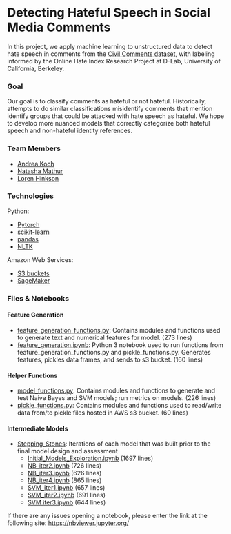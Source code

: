 # Detecting Hateful Speech in Social Media Comments

In this project, we apply machine learning to unstructured data to detect hate speech in comments from the [Civil Comments dataset](https://www.kaggle.com/c/jigsaw-unintended-bias-in-toxicity-classification), with labeling informed by the Online Hate Index Research Project at D-Lab, University of California, Berkeley.

### Goal
Our goal is to classify comments as hateful or not hateful. Historically, attempts to do similar classifications misidentify comments that mention identify groups that could be attacked with hate speech as hateful. We hope to develop more nuanced models that correctly categorize both hateful speech and non-hateful identity references.

### Team Members
- [Andrea Koch](https://github.com/kochandrea)
- [Natasha Mathur](https://github.com/lorenh516)
- [Loren Hinkson](https://github.com/natashamathur)

### Technologies
Python:
  - [Pytorch](https://pytorch.org/)
  - [scikit-learn](https://scikit-learn.org/stable/)
  - [pandas](https://pandas.pydata.org/)
  - [NLTK](https://www.nltk.org/)
  
Amazon Web Services:
  - [S3 buckets](https://aws.amazon.com/s3/)
  - [SageMaker](https://aws.amazon.com/sagemaker/)

### Files & Notebooks
#### Feature Generation
- [feature_generation_functions.py](https://github.com/natashamathur/no_hate_all_love/blob/master/feature_generation_functions.py):  Contains modules and functions used to generate text and numerical features for model. (273 lines)
- [feature_generation.ipynb](https://github.com/natashamathur/no_hate_all_love/blob/master/feature_generation.ipynb):  Python 3 notebook used to run functions from feature_generation_functions.py and pickle_functions.py.  Generates features, pickles data frames, and sends to s3 bucket. (160 lines)
#### Helper Functions
- [model_functions.py](https://github.com/natashamathur/no_hate_all_love/blob/master/model_functions.py): Contains modules and functions to generate and test Naive Bayes and SVM models; run metrics on models. (226 lines)
- [pickle_functions.py](https://github.com/natashamathur/no_hate_all_love/blob/master/pickle_functions.py):  Contains modules and functions used to read/write data from/to pickle files hosted in AWS s3 bucket. (60 lines)
#### Intermediate Models
- [Stepping_Stones](https://github.com/natashamathur/no_hate_all_love/tree/master/stepping_stones): Iterations of each model that was built prior to the final model design and assessment
  - [Initial_Models_Exploration.ipynb](https://github.com/natashamathur/no_hate_all_love/blob/master/stepping_stones/Initial_Models_Exploration.ipynb) (1697 lines)
  - [NB_iter2.ipynb](https://github.com/natashamathur/no_hate_all_love/blob/master/stepping_stones/NB_iter2.ipynb) (726 lines)
  - [NB_iter3.ipynb](https://github.com/natashamathur/no_hate_all_love/blob/master/stepping_stones/NB_iter3.ipynb) (626 lines)
  - [NB_iter4.ipynb](https://github.com/natashamathur/no_hate_all_love/blob/master/stepping_stones/NB_iter4.ipynb) (865 lines)
  - [SVM_iter1.ipynb](https://github.com/natashamathur/no_hate_all_love/blob/master/stepping_stones/SVM_iter1.ipynb) (657 lines)
  - [SVM_iter2.ipynb](https://github.com/natashamathur/no_hate_all_love/blob/master/stepping_stones/SVM_iter2.ipynb) (691 lines)
  - [SVM iter3.ipynb](https://github.com/natashamathur/no_hate_all_love/blob/master/stepping_stones/SVM_iter3.ipynb) (644 lines)

If there are any issues opening a notebook, please enter the link at the following site: https://nbviewer.jupyter.org/
